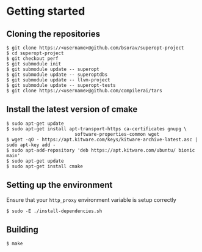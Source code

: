# Getting started

## Cloning the repositories
```
$ git clone https://<username>@github.com/bsorav/superopt-project
$ cd superopt-project
$ git checkout perf
$ git submodule init
$ git submodule update -- superopt
$ git submodule update -- superoptdbs
$ git submodule update -- llvm-project
$ git submodule update -- superopt-tests
$ git clone https://<username>@github.com/compilerai/tars
```

## Install the latest version of cmake
```
$ sudo apt-get update
$ sudo apt-get install apt-transport-https ca-certificates gnupg \
                         software-properties-common wget
$ wget -qO - https://apt.kitware.com/keys/kitware-archive-latest.asc | sudo apt-key add -
$ sudo apt-add-repository 'deb https://apt.kitware.com/ubuntu/ bionic main'
$ sudo apt-get update
$ sudo apt-get install cmake
```

## Setting up the environment
Ensure that your `http_proxy` environment variable is setup correctly
```
$ sudo -E ./install-dependencies.sh
```

## Building
```
$ make
```
